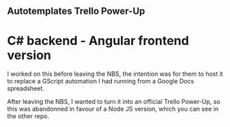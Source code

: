 ## Autotemplates Trello Power-Up
# C# backend - Angular frontend version

I worked on this before leaving the NBS, the intention was for them to host it to replace a GScript automation I had running from a Google Docs spreadsheet.

After leaving the NBS, I wanted to turn it into an official Trello Power-Up, so this was abandonned in favour of a Node JS version, which you can see in the other repo.
